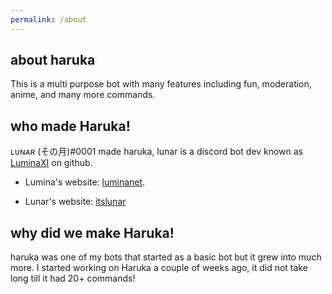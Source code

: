 ```yaml
---
permalink: /about
---
```


## about haruka

This is a multi purpose bot with many features including fun, moderation, anime, and many more commands.

## who made Haruka! 

ʟᴜɴᴀʀ (その月)#0001 made haruka, lunar is a discord bot dev known as [LuminaXI](https://github.com/luminaxi) on github. 

- Lumina's website: [luminanet](https://www.luminanet.tk).

- Lunar's website: [itslunar](https://itslunar.tk)

## why did we make Haruka!

haruka was one of my bots that started as a basic bot but it grew into much more. I started working on Haruka a couple of weeks ago, it did not take long till it had 20+ commands!
